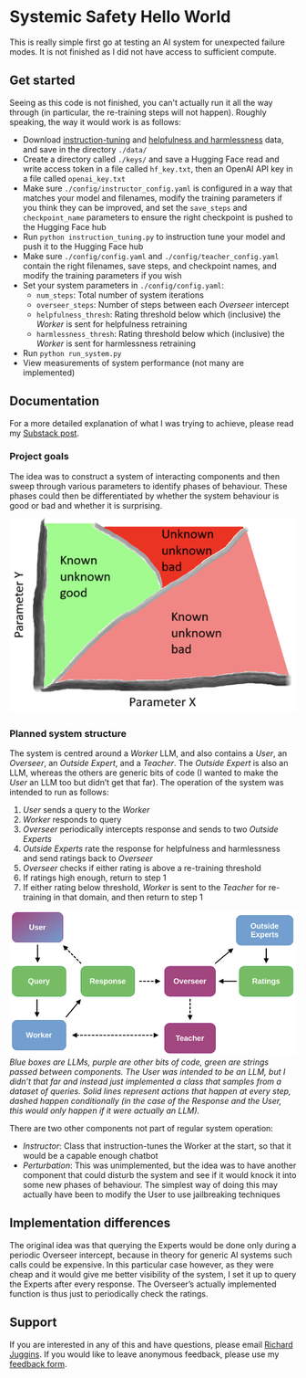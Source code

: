 # Systemic Safety Hello World

This is really simple first go at testing an AI system for unexpected failure modes. It is not finished as I did not have access to sufficient compute.

## Get started

Seeing as this code is not finished, you can't actually run it all the way through (in particular, the re-training steps will not happen). Roughly speaking, the way it would work is as follows:

- Download [instruction-tuning](https://huggingface.co/datasets/databricks/databricks-dolly-15k) and [helpfulness and harmlessness](https://github.com/anthropics/hh-rlhf) data, and save in the directory `./data/`
- Create a directory called `./keys/` and save a Hugging Face read and write access token in a file called `hf_key.txt`, then an OpenAI API key in a file called `openai_key.txt`
- Make sure `./config/instructor_config.yaml` is configured in a way that matches your model and filenames, modify the training parameters if you think they can be improved, and set the `save_steps` and `checkpoint_name` parameters to ensure the right checkpoint is pushed to the Hugging Face hub
- Run `python instruction_tuning.py` to instruction tune your model and push it to the Hugging Face hub
- Make sure `./config/config.yaml` and `./config/teacher_config.yaml` contain the right filenames, save steps, and checkpoint names, and modify the training parameters if you wish
- Set your system parameters in `./config/config.yaml`: 
    - `num_steps`: Total number of system iterations
    - `overseer_steps`: Number of steps between each *Overseer* intercept
    - `helpfulness_thresh`: Rating threshold below which (inclusive) the *Worker* is sent for helpfulness retraining
    - `harmlessness_thresh`: Rating threshold below which (inclusive) the *Worker* is sent for harmlessness retraining
- Run `python run_system.py`
- View measurements of system performance (not many are implemented)

## Documentation

For a more detailed explanation of what I was trying to achieve, please read my [Substack post]().

### Project goals

The idea was to construct a system of interacting components and then sweep through various parameters to identify phases of behaviour. These phases could then be differentiated by whether the system behaviour is good or bad and whether it is surprising.

![System phases](./images/unknown_unknowns.png)

### Planned system structure

The system is centred around a *Worker* LLM, and also contains a *User*, an *Overseer*, an *Outside Expert*, and a *Teacher*. The *Outside Expert* is also an LLM, whereas the others are generic bits of code (I wanted to make the *User* an LLM too but didn’t get that far). The operation of the system was intended to run as follows:

1. *User* sends a query to the *Worker*
2. *Worker* responds to query
3. *Overseer* periodically intercepts response and sends to two *Outside Experts*
4. *Outside Experts* rate the response for helpfulness and harmlessness and send ratings back to *Overseer*
5. *Overseer* checks if either rating is above a re-training threshold
6. If ratings high enough, return to step 1
7. If either rating below threshold, *Worker* is sent to the *Teacher* for re-training in that domain, and then return to step 1

![System diagram](./images/systemic_safety_hello_world.png)
*Blue boxes are LLMs, purple are other bits of code, green are strings passed between components. The User was intended to be an LLM, but I didn’t that far and instead just implemented a class that samples from a dataset of queries. Solid lines represent actions that happen at every step, dashed happen conditionally (in the case of the Response and the User, this would only happen if it were actually an LLM).*

There are two other components not part of regular system operation: 

- *Instructor*: Class that instruction-tunes the Worker at the start, so that it would be a capable enough chatbot
- *Perturbation*: This was unimplemented, but the idea was to have another component that could disturb the system and see if it would knock it into some new phases of behaviour. The simplest way of doing this may actually have been to modify the User to use jailbreaking techniques

## Implementation differences

The original idea was that querying the Experts would be done only during a periodic Overseer intercept, because in theory for generic AI systems such calls could be expensive. In this particular case however, as they were cheap and it would give me better visibility of the system, I set it up to query the Experts after every response. The Overseer’s actually implemented function is thus just to periodically check the ratings. 

## Support

If you are interested in any of this and have questions, please email [Richard Juggins](mailto:richard.juggins@gmail.com). If you would like to leave anonymous feedback, please use my [feedback form][def].

[def]: https://docs.google.com/forms/d/e/1FAIpQLSdyisSOndK1H1JT0NAbnA35LJgoJrl9f_NiJi1FEljCr7-kJg/viewform